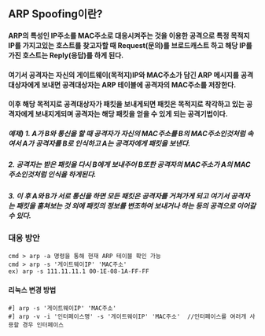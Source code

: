 ## ARP Spoofing이란?
#### ARP의 특성인 IP주소를 MAC주소로 대응시켜주는 것을 이용한 공격으로 특정 목적지 IP를 가지고있는 호스트를 찾고자할 때 Request(문의)를 브로드캐스트 하고 해당 IP를 가진 호스트는 Reply(응답)를 하게 된다.
#### 여기서 공격자는 자신의 게이트웨이(목적지)IP와 MAC주소가 담긴 ARP 메시지를 공격대상자에게 보내면 공격대상자는 ARP 테이블에 공격자의 MAC주소를 저장한다.
#### 이후 해당 목적지로 공격대상자가 패킷을 보내게되면 패킷은 목적지로 착각하고 있는 공격자에게 보내지게되며 공격자는 해당 패킷을 얻을 수 있게 되는 공격기법이다.
##### 예제) 1. A가 B와 통신을 할 때 공격자가 자신의 MAC주소를 B의 MAC주소인것처럼 속여서 A가 공격자를 B로 인식하고 A는 공격자에게 패킷을 보낸다.
##### 2. 공격자는 받은 패킷을 다시 B에게 보내주어 B또한 공격자의 MAC주소가 A의 MAC주소인것처럼 인식을 하게된다.
##### 3. 이 후 A와 B가 서로 통신을 하면 모든 패킷은 공격자를 거쳐가게 되고 여기서 공격자는 패킷을 훔쳐보는 것 외에 패킷의 정보를 변조하여 보내거나 하는 등의 공격으로 이어갈 수 있다.


### 대응 방안
```
cmd > arp -a 명령을 통해 현재 ARP 테이블 확인 가능
cmd > arp -s '게이트웨이IP' 'MAC주소'
ex) arp -s 111.11.11.1 00-1E-08-1A-FF-FF
```
#### 리눅스 변경 방법
```
#] arp -s '게이트웨이IP' 'MAC주소'
#] arp -v -i '인터페이스명' -s '게이트웨이IP' 'MAC주소'  //인터페이스를 여러개 사용할 경우 인터페이스 
```

